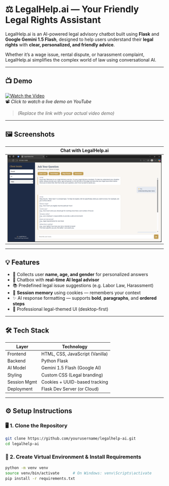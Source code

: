 # ⚖️ LegalHelp.ai — Your Friendly Legal Rights Assistant

LegalHelp.ai is an AI-powered legal advisory chatbot built using **Flask** and **Google Gemini 1.5 Flash**, designed to help users understand their **legal rights** with **clear, personalized, and friendly advice**.

Whether it’s a wage issue, rental dispute, or harassment complaint, LegalHelp.ai simplifies the complex world of law using conversational AI.

---

## 📺 Demo

[![Watch the Video](https://img.youtube.com/vi/your_video_id_here/maxresdefault.jpg)](https://www.youtube.com/watch?v=your_video_id_here)  
📽️ *Click to watch a live demo on YouTube*

> *(Replace the link with your actual video demo)*

---

## 🖼️ Screenshots

|Chat with LegalHelp.ai| 
|----------------------------|
| ![Home Screenshot](static/sample.png)|


---

## 💡 Features

- 🧾 Collects user **name, age, and gender** for personalized answers
- 💬 Chatbox with **real-time AI legal advisor**
- 📚 Predefined legal issue suggestions (e.g. Labor Law, Harassment)
- 🧠 **Session memory** using cookies — remembers your context
- ✨ AI response formatting — supports **bold**, **paragraphs**, and **ordered steps**
- 🎨 Professional legal-themed UI (desktop-first)

---

## 🛠️ Tech Stack

| Layer         | Technology                     |
|---------------|---------------------------------|
| Frontend      | HTML, CSS, JavaScript (Vanilla) |
| Backend       | Python Flask                   |
| AI Model      | Gemini 1.5 Flash (Google AI)   |
| Styling       | Custom CSS (Legal branding)    |
| Session Mgmt  | Cookies + UUID-based tracking  |
| Deployment    | Flask Dev Server (or Cloud)    |

---

## ⚙️ Setup Instructions

### 🖥️ 1. Clone the Repository

```bash
git clone https://github.com/yourusername/legalhelp-ai.git
cd legalhelp-ai
```
### 🐍 2. Create Virtual Environment & Install Requirements

```bash
python -m venv venv
source venv/bin/activate      # On Windows: venv\Scripts\activate
pip install -r requirements.txt
```

